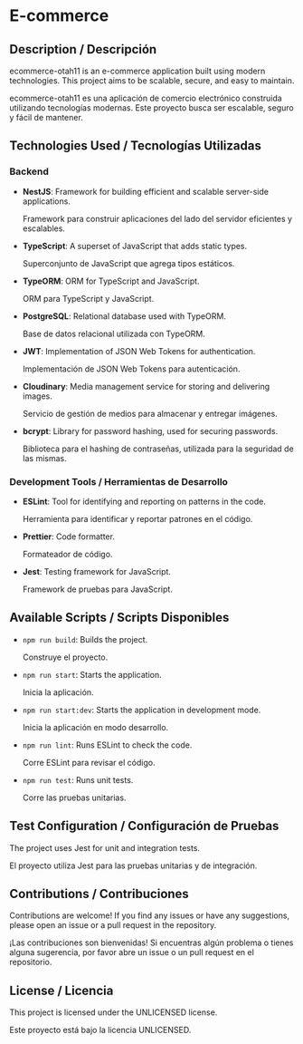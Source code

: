 # E-commerce

## Description / Descripción

ecommerce-otah11 is an e-commerce application built using modern technologies. This project aims to be scalable, secure, and easy to maintain.

ecommerce-otah11 es una aplicación de comercio electrónico construida utilizando tecnologías modernas. Este proyecto busca ser escalable, seguro y fácil de mantener.

## Technologies Used / Tecnologías Utilizadas

### Backend

- **NestJS**: Framework for building efficient and scalable server-side applications.
  
  Framework para construir aplicaciones del lado del servidor eficientes y escalables.
- **TypeScript**: A superset of JavaScript that adds static types.
  
  Superconjunto de JavaScript que agrega tipos estáticos.
- **TypeORM**: ORM for TypeScript and JavaScript.
  
  ORM para TypeScript y JavaScript.
- **PostgreSQL**: Relational database used with TypeORM.
  
  Base de datos relacional utilizada con TypeORM.
- **JWT**: Implementation of JSON Web Tokens for authentication.
  
  Implementación de JSON Web Tokens para autenticación.
- **Cloudinary**: Media management service for storing and delivering images.
  
  Servicio de gestión de medios para almacenar y entregar imágenes.
- **bcrypt**: Library for password hashing, used for securing passwords.
  
  Biblioteca para el hashing de contraseñas, utilizada para la seguridad de las mismas.

### Development Tools / Herramientas de Desarrollo

- **ESLint**: Tool for identifying and reporting on patterns in the code.
  
  Herramienta para identificar y reportar patrones en el código.
- **Prettier**: Code formatter.
  
  Formateador de código.
- **Jest**: Testing framework for JavaScript.
  
  Framework de pruebas para JavaScript.

## Available Scripts / Scripts Disponibles

- `npm run build`: Builds the project.
  
  Construye el proyecto.
- `npm run start`: Starts the application.
  
  Inicia la aplicación.
- `npm run start:dev`: Starts the application in development mode.
  
  Inicia la aplicación en modo desarrollo.
- `npm run lint`: Runs ESLint to check the code.
  
  Corre ESLint para revisar el código.
- `npm run test`: Runs unit tests.
  
  Corre las pruebas unitarias.

## Test Configuration / Configuración de Pruebas

The project uses Jest for unit and integration tests.

El proyecto utiliza Jest para las pruebas unitarias y de integración.

## Contributions / Contribuciones

Contributions are welcome! If you find any issues or have any suggestions, please open an issue or a pull request in the repository.

¡Las contribuciones son bienvenidas! Si encuentras algún problema o tienes alguna sugerencia, por favor abre un issue o un pull request en el repositorio.

## License / Licencia

This project is licensed under the UNLICENSED license.

Este proyecto está bajo la licencia UNLICENSED.
